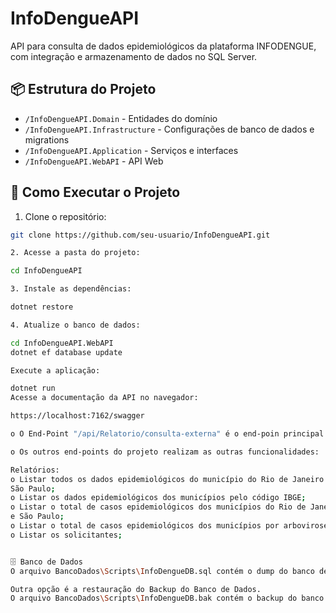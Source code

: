 # InfoDengueAPI

API para consulta de dados epidemiológicos da plataforma INFODENGUE, com integração e armazenamento de dados no SQL Server.

## 📦 Estrutura do Projeto
- `/InfoDengueAPI.Domain` - Entidades do domínio
- `/InfoDengueAPI.Infrastructure` - Configurações de banco de dados e migrations
- `/InfoDengueAPI.Application` - Serviços e interfaces
- `/InfoDengueAPI.WebAPI` - API Web

## 🚀 Como Executar o Projeto

1. Clone o repositório:
```bash
git clone https://github.com/seu-usuario/InfoDengueAPI.git

2. Acesse a pasta do projeto:

cd InfoDengueAPI

3. Instale as dependências:

dotnet restore

4. Atualize o banco de dados:

cd InfoDengueAPI.WebAPI
dotnet ef database update

Execute a aplicação:

dotnet run
Acesse a documentação da API no navegador:

https://localhost:7162/swagger

o O End-Point "/api/Relatorio/consulta-externa" é o end-poin principal que faz a consulta na API (INFODENGUE: https://info.dengue.mat.br/services/api)

o Os outros end-points do projeto realizam as outras funcionalidades:

Relatórios:
o Listar todos os dados epidemiológicos do município do Rio de Janeiro e
São Paulo;
o Listar os dados epidemiológicos dos municípios pelo código IBGE;
o Listar o total de casos epidemiológicos dos municípios do Rio de Janeiro
e São Paulo;
o Listar o total de casos epidemiológicos dos municípios por arbovirose;
o Listar os solicitantes;


🗄️ Banco de Dados
O arquivo BancoDados\Scripts\InfoDengueDB.sql contém o dump do banco de dados SQL Server utilizado no projeto.

Outra opção é a restauração do Backup do Banco de Dados.
O arquivo BancoDados\Scripts\InfoDengueDB.bak contém o backup do banco de dados para ser utilizado para o dump do banco de dados SQL Server utilizado no projeto.
